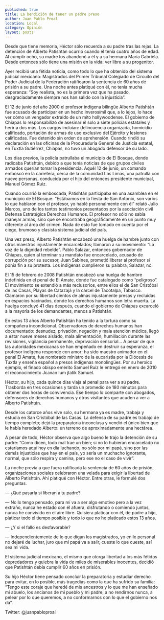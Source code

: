 ```yaml
---
published: true
title: La bendición de tener un padre preso
author: Juan Pablo Proal
location: Local
category: Opinión
layout: posts
---
```


Desde que tiene memoria, Héctor sólo recuerda a su padre tras las rejas. La detención de Alberto Patishtán ocurrió cuando él tenía cuatro años de edad. Al cumplir ocho, su madre los abandonó a él y a su hermana María Gabriela. Desde entonces sólo tiene una misión en la vida: ver libre a su progenitor.

Ayer recibió una fétida noticia, como todo lo que ha obtenido del sistema judicial mexicano: Magistrados del Primer Tribunal Colegiado de Circuito del Poder Judicial de la Federación ratificaron la sentencia de 60 años de prisión a su padre. Una noche antes platiqué con él, no tenía mucha esperanza: “Soy realista, no es la primera vez que ha pasado, desgraciadamente siempre nos han salido con la injusticia”.

El 12 de junio del año 2000 el profesor indígena bilingüe Alberto Patishtán fue acusado de participar en un hecho inverosímil que, a lo lejos, lo hace ver cómo un vengador extraído de un mito hollywoodense. El gobierno de Chiapas lo responsabilizó de asesinar él solo a siete policías estatales y herir a dos más. Los cargos incluían: delincuencia organizada, homicidio calificado, portación de armas de uso exclusivo del Ejército y lesiones calificadas. Fue detenido sin orden de aprehensión. Cuando rindió su declaración en las oficinas de la Procuraduría General de Justicia estatal, en Tuxtla Gutiérrez, Chiapas, no tuvo un abogado defensor de su lado.

Los días previos, la policía patrullaba el municipio de El Bosque, donde radicaba Patishtán, debido a que tenía noticias de que grupos civiles armados querían tomar la presidencia. Aquél 12 de junio, un comando emboscó en la carretera, cerca de la comunidad Las Limas, una patrulla con nueve personas, conducida por el hijo del entonces presidente municipal, Manuel Gómez Ruiz.

Cuando ocurrió la emboscada, Patishtán participaba en una asamblea en el municipio de El Bosque. “Estábamos en la fiesta de San Antonio, son varios lo que hablaron con el profesor, yo hablé personalmente con él” relató Julio Marcos, uno de los tantos testimonios presentados por la asociación civil Defensa Estratégica Derechos Humanos. El profesor no sólo no sabía manejar armas, sino que se encontraba geográficamente en un punto muy diferente al área del crimen. Nada de esto fue tomado en cuenta por el ciego, brumoso y clasista sistema judicial del país.

Una vez preso, Alberto Patishtán encabezó una huelga de hambre junto con otros maestros injustamente encarcelados; llamaron a su movimiento: “La voz de la dignidad rebelde”. Pablo Salazar, entonces gobernador de Chiapas, quien al terminar su mandato fue encarcelado, acusado de corrupción por su sucesor, Juan Sabines, prometió liberar al profesor si ponía fin a su protesta. Los indígenas cumplieron su palabra, Salazar, no.

El 15 de febrero de 2008 Patishtán encabezó una huelga de hambre indefinida en el penal de El Amate, donde fue catalogado como “peligroso”. El movimiento se extendió a más reclusorios, entre ellos el de San Cristóbal de las Casas, Playas de Catazajá y la cárcel de Tacotalpa, Tabasco. Clamaron por su libertad cientos de almas injustamente presas y recluidas en espacios hacinados, donde los derechos humanos son letra muerta. La huelga concluyó 41 días después, cuando el gobierno de Chiapas excarceló a la mayoría de los demandantes, menos a Patishtán.

En estos 13 años Alberto Patishtán ha tenido a la tortura como su compañera incondicional. Observadores de derechos humanos han documentado: desnudez, privación, negación y mala atención médica, llegó a estar nueve meses aislado, mala alimentación, humillación durante las revisiones, vigilancia permanente, deprivación sensorial… A pesar de que las autoridades mexicanas se han empeñado en destruir su esperanza, el profesor indígena responde con amor; ha sido maestro animador en el penal El Amate, fue nombrado ministro de la eucaristía por la Diócesis de Tuxtla y enseña español a presos indígenas monolingües. Por su heroico ejemplo, el finado obispo emérito Samuel Ruiz le entregó en enero de 2010 el reconocimiento Jcanan lum jtatik Samuel.

Héctor, su hijo, cada quince días viaja al penal para ver a su padre. Trasborda en tres ocasiones y tarda un promedio de 180 minutos para obtener dos horas de convivencia. Ese tiempo lo comparte con abogados, defensores de derechos humanos y otros visitantes que acuden a ver a Alberto Patishtán.

Desde los catorce años vive solo, su hermana ya es madre, trabaja y estudia en San Cristóbal de las Casas. La defensa de su padre es trabajo de tiempo completo; dejó la preparatoria inconclusa y vendió el único bien que le había heredado Alberto: un terreno de aproximadamente una hectárea.

A pesar de todo, Héctor observa que algo bueno le trajo la detención de su padre: “Como dicen, todo mal trae un bien; si no lo hubieran encarcelado no estaríamos aquí hoy en día luchando, no sólo por mi papá, sino por las demás injusticias que hay en el país, yo sería un muchacho ignorante, normal, que sólo respira y camina, pero ese no el caso de vivir”.

La noche previa a que fuera ratificada la sentencia de 60 años de prisión, organizaciones sociales celebraron una velada para exigir la libertad de Alberto Patishtán. Ahí platiqué con Héctor. Entre otras, le formulé dos preguntas.

— ¿Qué pasaría si liberan a tu padre?

— No lo tengo pensado, para mí va a ser algo emotivo pero a la vez extraño, nunca he estado con él afuera, disfrutando o comiendo juntos, nunca he convivido en el aire libre. Quisiera platicar con él, de padre a hijo, platicar todo el tiempo posible y todo lo que no he platicado estos 13 años.

— ¿Y si el fallo es desfavorable?

— Independientemente de lo que digan los magistrados, yo en lo personal no dejaré de luchar, juro que mi papá va a salir, cueste lo que cueste, así sea mi vida.

El sistema judicial mexicano, el mismo que otorga libertad a los más fétidos depredadores y quiebra la vida de miles de miserables inocentes, decidió que Patishtán debía cumplir 60 años en prisión.

Su hijo Héctor tiene pensado concluir la preparatoria y estudiar derecho para evitar, en lo posible, más tragedias como la que ha sufrido su familia: “Tengo este coraje que heredé de mis ancestros y lo que me han enseñado mi abuelo, los ancianos de mi pueblo y mi padre, a no rendirnos nunca, a pelear por lo que queremos, a no conformarnos con lo que el gobierno nos da”. 


Twitter: @juanpabloproal
